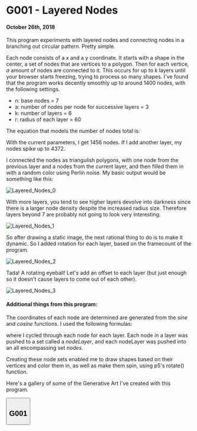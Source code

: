 <script src='https://cdnjs.cloudflare.com/ajax/libs/mathjax/2.7.5/latest.js?config=TeX-MML-AM_CHTML' async></script>

# G001 - Layered Nodes
#### October 26th, 2018

This program experiments with layered nodes and connecting nodes in a branching out circular pattern. Pretty simple.

Each node consists of a x and a y coordinate. It starts with a shape in the center, a set of nodes that are vertices to a polygon. Then for each vertice, <i>a</i> amount of nodes are connected to it. This occurs for up to <i>k</i> layers until your browser starts freezing, trying to process so many shapes. I've found that the program works decently smoothly up to around 1400 nodes, with the following settings.

 * n: base nodes = 7
 * a: number of nodes per node for successive layers = 3
 * k: number of layers = 6
 * r: radius of each layer = 60

The equation that models the number of nodes total is:

<script type="math/tex">\sum\limits_{i=1}^k n*a^{i-1}</script>

With the current parameters, I get 1456 nodes. If I add another layer, my nodes spike up to 4372.

I connected the nodes as triangulish polygons, with one node from the previous layer and a nodes from the current layer, and then filled them in with a random color using Perlin noise. My basic output would be something like this:

![Layered_Nodes_0](./images/layered_nodes/Layered_Nodes_0.PNG)

With more layers, you tend to see higher layers devolve into darkness since there is a larger node density despite the increased radius size. Therefore layers beyond 7 are probably not going to look very interesting.

![Layered_Nodes_1](./images/layered_nodes/Layered_Nodes_1.PNG)

So after drawing a static image, the next rational thing to do is to make it dynamic. So I added rotation for each layer, based on the framecount of the program.

![Layered_Nodes_2](./images/layered_nodes/Layered_Nodes_2.PNG)

Tada! A rotating eyeball! Let's add an offset to each layer (but just enough so it doesn't cause layers to come out of each other).

![Layered_Nodes_3](./images/layered_nodes/Layered_Nodes_3.PNG)

#### Additional things from this program:

The coordinates of each node are determined are generated from the *sine* and *cosine* functions. I used the following formulas:

<div align="center">
    <script type="math/tex">
        x=radius \times layer \times \cos{(\frac{2 \times \pi \times node}{Max Layer Nodes})}+xOffset
    </script>
</div>
<div align="center">
    <script style="align:center;" type="math/tex">
        y=radius \times layer \times \sin{(\frac{2 \times \pi \times node}{Max Layer Nodes})}+yOffset
    </script>
</div>

where I cycled through each node for each layer. Each node in a layer
was pushed to a set called a *nodeLayer*, and each nodeLayer was pushed into an all encompassing set *nodes*.

Creating these node sets enabled me to draw shapes based on their vertices and color them in, as well as make them spin, using p5's rotate() function.

Here's a gallery of some of the Generative Art I've created with this program.

<!--G001 gallery-->
<div class="flex-container">
    <section>
        <button class="accordion"><h2>G001</h2></button>
        <div id="G001Gallery" class="panel"></div>
        <script>
            let G001Container = document.getElementById("G001Gallery");
            let G001Pictures = ["png", "aligningMirors", "circleStructure", "eyeball", "mechanicalSun", "rotatingDrums"];
            for (let i = 1; i < G001Pictures.length; i++) {
                let src = "./images/layered_nodes/" + G001Pictures[i] + "." + G001Pictures[0];
                let img = new Image();
                img.src = src;
                G001Container.appendChild(img);
            }
        </script>
    </section>
</div>

<!--expander for galleries-->
<script src="gallery-expander.js"></script>
